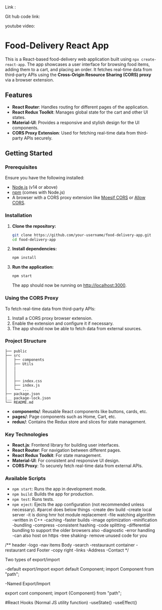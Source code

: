 
Link : 

Git hub code link:

youtube video:



# Food-Delivery React App

This is a React-based food-delivery web application built using `npx create-react-app`. The app showcases a user interface for browsing food items, adding them to a cart, and placing an order. It fetches real-time data from third-party APIs using the **Cross-Origin Resource Sharing (CORS) proxy** via a browser extension.

## Features

- **React Router**: Handles routing for different pages of the application.
- **React Redux Toolkit**: Manages global state for the cart and other UI states.
- **Material-UI**: Provides a responsive and stylish design for the UI components.
- **CORS Proxy Extension**: Used for fetching real-time data from third-party APIs securely.

## Getting Started

### Prerequisites

Ensure you have the following installed:

- [Node.js](https://nodejs.org/en/download/) (v14 or above)
- [npm](https://www.npmjs.com/get-npm) (comes with Node.js)
- A browser with a CORS proxy extension like [Moesif CORS](https://chrome.google.com/webstore/detail/moesif-origin-cors-change/anepbdekljkcmpnpbdkkdkceokbfljlm) or [Allow CORS](https://chrome.google.com/webstore/detail/allow-cors-access-control/hnkcfpcejkafcihlgbojoidoihckciin).

### Installation

1. **Clone the repository:**

   ```bash
   git clone https://github.com/your-username/food-delivery-app.git
   cd food-delivery-app
   ```

2. **Install dependencies:**

   ```bash
   npm install
   ```

3. **Run the application:**

   ```bash
   npm start
   ```

   The app should now be running on [http://localhost:3000](http://localhost:3000).

### Using the CORS Proxy

To fetch real-time data from third-party APIs:

1. Install a CORS proxy browser extension.
2. Enable the extension and configure it if necessary.
3. The app should now be able to fetch data from external sources.

### Project Structure

```
├── public
├── src
│   ├── components
│   ├── Utils 
│   |
│   │   
│   │   
│   ├── index.css
│   ├── index.js
│   └── ...
├── package.json
|__ package-lock.json
└── README.md
```

- **components/**: Reusable React components like buttons, cards, etc.
- **pages/**: Page components such as Home, Cart, etc.
- **redux/**: Contains the Redux store and slices for state management.

### Key Technologies

- **React.js**: Frontend library for building user interfaces.
- **React Router**: For navigation between different pages.
- **React Redux Toolkit**: For state management.
- **Material-UI**: For consistent and responsive UI design.
- **CORS Proxy**: To securely fetch real-time data from external APIs.

### Available Scripts

- `npm start`: Runs the app in development mode.
- `npm build`: Builds the app for production.
- `npm test`: Runs tests.
- `npm eject`: Ejects the app configuration (not recommended unless necessary).
#parcel does below things
-create dev build
-create local server
-it is doing hmr hot module replacement
-file watching algorithm -written in C++
-caching -faster builds
-image optimization
-minification
-bundling
-compress
-consistent hashing
-code splitting
-differential bundling to support the older browsers also
-diagnostic
-error handling
-can also host on https
-tree shaking- remove unused code for you


/**
header
-logo
-nav items
Body
-search
-restauraunt container
-restaurant card
Footer
-copy right
-links
-Address
-Contact
*/


Two types of export/import

-default export/import
export default Component;
import Component from "path";

-Named Export/Import

export cont component;
import {Component} from "path";

#React Hooks
(Normal JS utility function)
-useState()
-useEffect()
